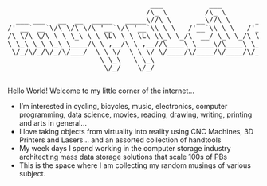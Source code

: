 <div align="center">
  
<pre>
                                  ___           ___             __                
                                 /\_ \         /\_ \           /\ \               
  ___ ___   __  __  _____   _____\//\ \      __\//\ \      __  \ \ \____    ____  
/' __` __`\/\ \/\ \/\ '__`\/\ '__`\\ \ \   /'__`\\ \ \   /'__`\ \ \ '__`\  /',__\ 
/\ \/\ \/\ \ \ \_\ \ \ \L\ \ \ \L\ \\_\ \_/\  __/ \_\ \_/\ \L\.\_\ \ \L\ \/\__, `\
\ \_\ \_\ \_\ \____/\ \ ,__/\ \ ,__//\____\ \____\/\____\ \__/.\_\\ \_,__/\/\____/
 \/_/\/_/\/_/\/___/  \ \ \/  \ \ \/ \/____/\/____/\/____/\/__/\/_/ \/___/  \/___/ 
                      \ \_\   \ \_\                                               
                       \/_/    \/_/                                               

</pre>
</div>

Hello World! Welcome to my little corner of the internet...
- I’m interested in cycling, bicycles, music, electronics, computer programming, data science,
  movies, reading, drawing, writing, printing and arts in general...
- I love taking objects from virtuality into reality using CNC Machines, 3D Printers and Lasers... and an assorted collection of handtools
- My week days I spend working in the computer storage industry architecting mass data storage solutions that scale 100s of PBs
- This is the space where I am collecting my random musings of various subject.
